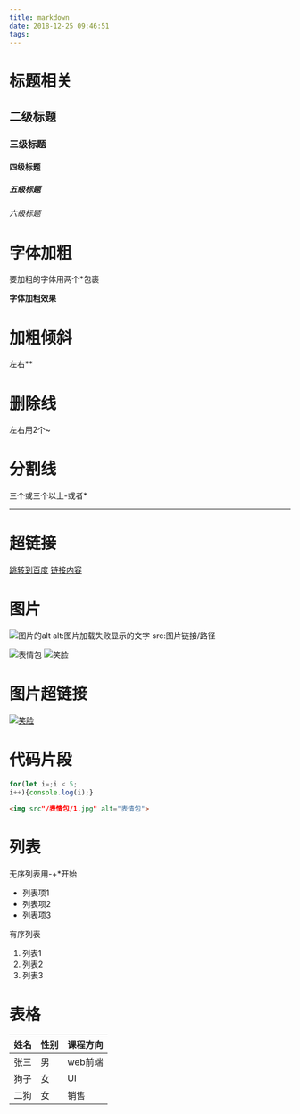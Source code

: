 ```yaml
---
title: markdown
date: 2018-12-25 09:46:51
tags:
---
```

# 标题相关
## 二级标题
### 三级标题
#### 四级标题
##### 五级标题
###### 六级标题

# 字体加粗
要加粗的字体用两个*包裹

**字体加粗效果**

# 加粗倾斜
左右**

# 删除线
左右用2个~

# 分割线
 三个或三个以上-或者*

---

# 超链接

[跳转到百度](http://www.baidu.com)
[链接内容](目标地址)

# 图片
![图片的alt](图片src)
alt:图片加载失败显示的文字
src:图片链接/路径


![表情包](https://timgsa.baidu.com/timg?image&quality=80&size=b9999_10000&sec=1545713621824&di=a42ec121db8c23b64f4b1be1df5ba108&imgtype=0&src=http%3A%2F%2Ff.hiphotos.baidu.com%2Fimage%2Fpic%2Fitem%2Fd1160924ab18972b016d358bedcd7b899e510a1f.jpg)
![笑脸](/表情包/1.jpg)

# 图片超链接
[![笑脸](/表情包/1.jpg)](http://www.baidu.com)

# 代码片段
```javascript
for(let i=;i < 5;
i++){console.log(i);}
```

```html
<img src"/表情包/1.jpg" alt="表情包">
```

# 列表
无序列表用-+*开始
- 列表项1
- 列表项2
- 列表项3

有序列表
1. 列表1
2. 列表2
3. 列表3

# 表格

姓名|性别|课程方向
-|-|-
张三|男|web前端
狗子|女|UI
二狗|女|销售
